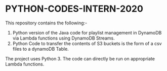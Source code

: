 # PYTHON-CODES-INTERN-2020

This repository contains the following:- 
1. Python version of the Java code for playlist management in DynamoDB via Lambda functions using DynamoDB Streams.
2. Python Code to transfer the contents of S3 buckets is the form of a csv files to a dynamoDB Table.

The project uses Python 3. The code can directly be run on appropriate Lambda functions.
